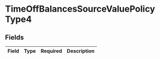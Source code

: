 # TimeOffBalancesSourceValuePolicyType4


## Fields

| Field       | Type        | Required    | Description |
| ----------- | ----------- | ----------- | ----------- |